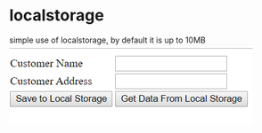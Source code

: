 # localstorage
simple use of localstorage, by default it is up to 10MB
![Image Screenshot](local.PNG)
